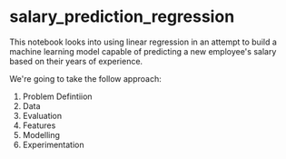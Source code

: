 # salary_prediction_regression

This notebook looks into using linear regression in an attempt to build a machine learning model capable of predicting a new employee's salary based on their years of experience.

We're going to take the follow approach:

1. Problem Defintiion
2. Data
3. Evaluation
4. Features
5. Modelling
6. Experimentation
